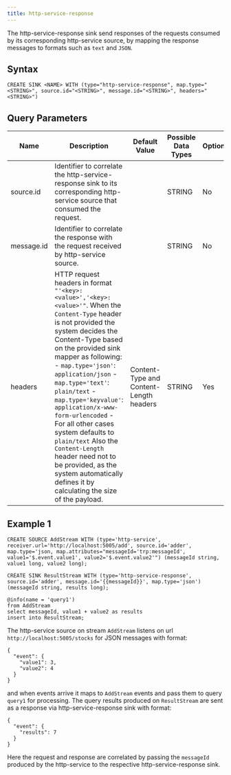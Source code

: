 ```yaml
---
title: http-service-response
---
```


The http-service-response sink send responses of the requests consumed by its corresponding http-service source, by mapping the response messages to formats such as `text` and `JSON`.

## Syntax

    CREATE SINK <NAME> WITH (type="http-service-response", map.type="<STRING>", source.id="<STRING>", message.id="<STRING>", headers="<STRING>")

## Query Parameters

| Name       | Description    | Default Value   | Possible Data Types | Optional | Dynamic |
|------------|----------------------------|----------------------|---------------------|----------|---------|
| source.id  | Identifier to correlate the http-service-response sink to its corresponding http-service source that consumed the request.             |       | STRING              | No       | No      |
| message.id | Identifier to correlate the response with the request received by http-service source.      |       | STRING              | No       | Yes     |
| headers    | HTTP request headers in format `"'<key>:<value>','<key>:<value>'"`. When the `Content-Type` header is not provided the system decides the Content-Type based on the provided sink mapper as following:  - `map.type='json'`: `application/json`  - `map.type='text'`: `plain/text`  - `map.type='keyvalue'`: `application/x-www-form-urlencoded`  - For all other cases system defaults to `plain/text` Also the `Content-Length` header need not to be provided, as the system automatically defines it by calculating the size of the payload. | Content-Type and Content-Length headers | STRING              | Yes      | No      |

## Example 1

    CREATE SOURCE AddStream WITH (type='http-service', receiver.url='http://localhost:5005/add', source.id='adder', map.type='json, map.attributes="messageId='trp:messageId', value1='$.event.value1', value2='$.event.value2'") (messageId string, value1 long, value2 long);

    CREATE SINK ResultStream WITH (type='http-service-response', source.id='adder', message.id='{{messageId}}', map.type='json') (messageId string, results long);

    @info(name = 'query1')
    from AddStream
    select messageId, value1 + value2 as results
    insert into ResultStream;

The http-service source on stream `AddStream` listens on url `http://localhost:5005/stocks` for JSON messages with format:

    {
      "event": {
        "value1": 3,
        "value2": 4
      }
    }

and when events arrive it maps to `AddStream` events and pass them to query `query1` for processing. The query results produced on `ResultStream` are sent as a response via http-service-response sink with format:

    {
      "event": {
        "results": 7
      }
    }

Here the request and response are correlated by passing the `messageId` produced by the http-service to the respective http-service-response sink.

